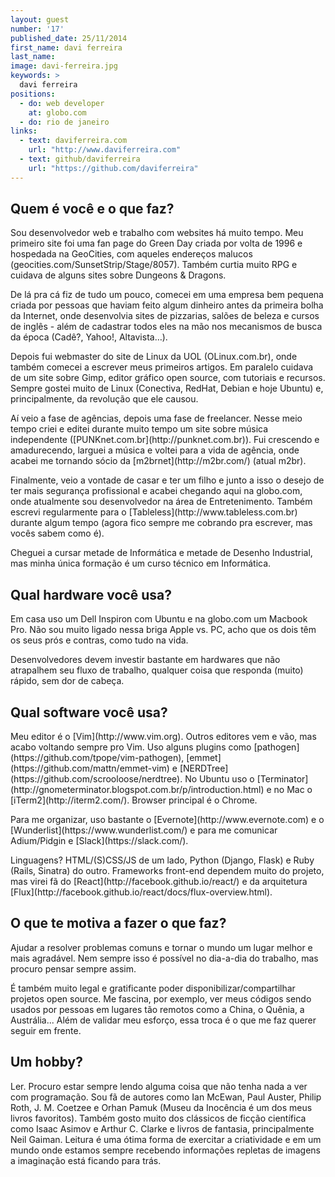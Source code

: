 ```yaml
---
layout: guest
number: '17'
published_date: 25/11/2014
first_name: davi ferreira
last_name:
image: davi-ferreira.jpg
keywords: >
  davi ferreira
positions:
  - do: web developer
    at: globo.com
  - do: rio de janeiro
links:
  - text: daviferreira.com
    url: "http://www.daviferreira.com"
  - text: github/daviferreira
    url: "https://github.com/daviferreira"
---
```


<section class="question">
  <div class="wrapper">
    <div class="question-title-area">
      <h2 class="question-title">Quem é você e o que faz?</h2>
    </div>
    <div class="question-content-area">
      <div class="question-content text">
        <p>
        Sou desenvolvedor web e trabalho com websites há muito tempo. Meu
        primeiro site foi uma fan page do Green Day criada por volta de 1996 e
        hospedada na GeoCities, com aqueles endereços malucos
        (geocities.com/SunsetStrip/Stage/8057). Também curtia muito RPG e
        cuidava de alguns sites sobre Dungeons & Dragons.
        </p>
        <p>
        De lá pra cá fiz de tudo um pouco, comecei em uma empresa bem pequena
        criada por pessoas que haviam feito algum dinheiro antes da primeira
        bolha da Internet, onde desenvolvia sites de pizzarias, salões de beleza
        e cursos de inglês - além de cadastrar todos eles na mão nos mecanismos
        de busca da época (Cadê?, Yahoo!, Altavista…).
        </p>
        <p>
        Depois fui webmaster do site de Linux da UOL (OLinux.com.br), onde
        também comecei a escrever meus primeiros artigos. Em paralelo cuidava de
        um site sobre Gimp, editor gráfico open source, com tutoriais e
        recursos. Sempre gostei muito de Linux (Conectiva, RedHat, Debian e hoje
        Ubuntu) e, principalmente, da revolução que ele causou.
        </p>
        <p>
        Aí veio a fase de agências, depois uma fase de freelancer. Nesse meio
        tempo criei e editei durante muito tempo um site sobre música
        independente ([PUNKnet.com.br](http://punknet.com.br)). Fui crescendo e
        amadurecendo, larguei a música e voltei para a vida de agência, onde
        acabei me tornando sócio da [m2brnet](http://m2br.com/) (atual m2br).
        </p>
        <p>
        Finalmente, veio a vontade de casar e ter um filho e junto a isso o
        desejo de ter mais segurança profissional e acabei chegando aqui na
        globo.com, onde atualmente sou desenvolvedor na área de Entretenimento.
        Também escrevi regularmente para o
        [Tableless](http://www.tableless.com.br) durante algum tempo (agora fico
        sempre me cobrando pra escrever, mas vocês sabem como é).
        </p>
        <p>
        Cheguei a cursar metade de Informática e metade de Desenho Industrial,
        mas minha única formação é um curso técnico em Informática.
        </p>
      </div>
    </div>
  </div>
</section>

<section class="question">
  <div class="wrapper">
    <div class="question-title-area">
      <h2 class="question-title">Qual hardware você usa?</h2>
    </div>
    <div class="question-content-area">
      <div class="question-content text">
        <p>
        Em casa uso um Dell Inspiron com Ubuntu e na globo.com um Macbook Pro.
        Não sou muito ligado nessa briga Apple vs. PC, acho que os dois têm os
        seus prós e contras, como tudo na vida.
        </p>
        <p>
        Desenvolvedores devem investir bastante em hardwares que não atrapalhem
        seu fluxo de trabalho, qualquer coisa que responda (muito) rápido, sem
        dor de cabeça.
        </p>
      </div>
    </div>
  </div>
</section>

<section class="question">
  <div class="wrapper">
    <div class="question-title-area">
      <h2 class="question-title">Qual software você usa?</h2>
    </div>
    <div class="question-content-area">
      <div class="question-content text">
        <p>
        Meu editor é o [Vim](http://www.vim.org). Outros editores vem e vão, mas
        acabo voltando sempre pro Vim. Uso alguns plugins como
        [pathogen](https://github.com/tpope/vim-pathogen),
        [emmet](https://github.com/mattn/emmet-vim) e
        [NERDTree](https://github.com/scrooloose/nerdtree). No Ubuntu uso o
        [Terminator](http://gnometerminator.blogspot.com.br/p/introduction.html)
        e no Mac o [iTerm2](http://iterm2.com/). Browser principal é o Chrome.
        </p>
        <p>
        Para me organizar, uso bastante o [Evernote](http://www.evernote.com) e
        o [Wunderlist](https://www.wunderlist.com/) e para me comunicar
        Adium/Pidgin e [Slack](https://slack.com/).
        </p>
        <p>
        Linguagens? HTML/(S)CSS/JS de um lado, Python (Django, Flask) e Ruby
        (Rails, Sinatra) do outro. Frameworks front-end dependem muito do
        projeto, mas virei fã do [React](http://facebook.github.io/react/) e da
        arquitetura
        [Flux](http://facebook.github.io/react/docs/flux-overview.html).
        </p>
      </div>
    </div>
  </div>
</section>

<section class="question">
  <div class="wrapper">
    <div class="question-title-area">
      <h2 class="question-title">O que te motiva a fazer o que faz?</h2>
    </div>
    <div class="question-content-area">
      <div class="question-content text">
        <p>
        Ajudar a resolver problemas comuns e tornar o mundo um lugar melhor e
        mais agradável. Nem sempre isso é possível no dia-a-dia do trabalho, mas
        procuro pensar sempre assim.
        </p>
        <p>
        É também muito legal e gratificante poder disponibilizar/compartilhar
        projetos open source. Me fascina, por exemplo, ver meus códigos sendo
        usados por pessoas em lugares tão remotos como a China, o Quênia, a
        Austrália... Além de validar meu esforço, essa troca é o que me faz
        querer seguir em frente.
        </p>
      </div>
    </div>
  </div>
</section>

<section class="question">
  <div class="wrapper">
    <div class="question-title-area">
      <h2 class="question-title">Um hobby?</h2>
    </div>
    <div class="question-content-area">
      <div class="question-content text">
        <p>
        Ler. Procuro estar sempre lendo alguma coisa que não tenha nada a ver
        com programação. Sou fã de autores como Ian McEwan, Paul Auster, Philip
        Roth, J. M. Coetzee e Orhan Pamuk (Museu da Inocência é um dos meus
        livros favoritos). Também gosto muito dos clássicos de ficção científica
        como Isaac Asimov e Arthur C. Clarke e livros de fantasia,
        principalmente Neil Gaiman. Leitura é uma ótima forma de exercitar a
        criatividade e em um mundo onde estamos sempre recebendo informações
        repletas de imagens a imaginação está ficando para trás.
        </p>
      </div>
    </div>
  </div>
</section>
